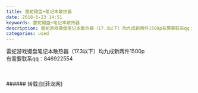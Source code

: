 ```yaml
---
title: 雷蛇键盘+笔记本散热器
date: 2018-6-23 14:51
keywords: 雷蛇键盘+笔记本散热器
description: 雷蛇游戏键盘笔记本散热器（17.3以下）均九成新两件1500p有需要联系qq：846922554
categories: used
---
```

<td class="t_f" id="postmessage_1444649">

雷蛇游戏键盘笔记本散热器（17.3以下）均九成新两件1500p<br/>
有需要联系qq：846922554<br/>
<img alt="" border="0" class="zoom" data-cf-modified-f92fd6e172368ac23bf74c47-="" file="http://www.flw.ph/data/appbyme/upload/image/201806/23/43tqN88wUJrs.jpg" id="aimg_U3CB3" lazyloadthumb="1" onclick="" onmouseover="" src="http://www.flw.ph/data/appbyme/upload/image/201806/23/43tqN88wUJrs.jpg"/><br/>
<br/>
<img alt="" border="0" class="zoom" data-cf-modified-f92fd6e172368ac23bf74c47-="" file="http://www.flw.ph/data/appbyme/upload/image/201806/23/LUeqZuwSNkB9.jpg" id="aimg_sL9dL" lazyloadthumb="1" onclick="" onmouseover="" src="http://www.flw.ph/data/appbyme/upload/image/201806/23/LUeqZuwSNkB9.jpg"/><br/>
<br/>
</td>
###### 转载自[菲龙网]